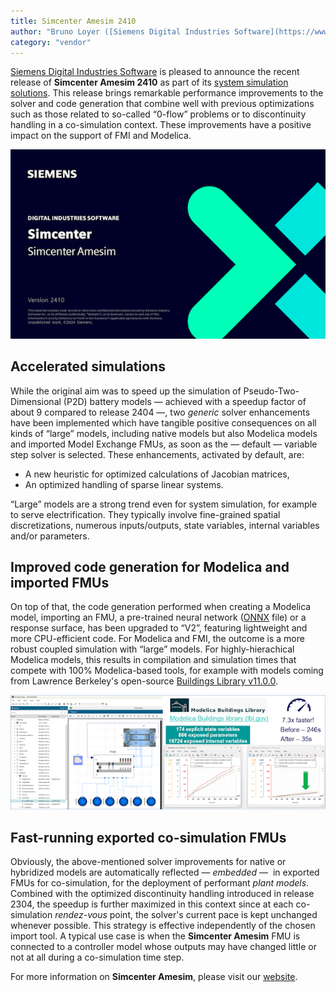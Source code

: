 ```yaml
---
title: Simcenter Amesim 2410
author: "Bruno Loyer ([Siemens Digital Industries Software](https://www.sw.siemens.com/ ))"
category: "vendor"
---
```

[Siemens Digital Industries Software](https://www.sw.siemens.com/ ) is pleased to announce the recent release of **Simcenter&nbsp;Amesim&nbsp;2410** as part of its [system simulation solutions]( https://blogs.sw.siemens.com/simcenter/whats-new-in-simcenter-systems-simulation-2410/). This release brings remarkable performance improvements to the solver and code generation that combine well with previous optimizations such as those related to so-called &ldquo;0-flow&rdquo; problems or to discontinuity handling in a co-simulation context. These improvements have a positive impact on the support of FMI and Modelica.

![](amesim_banner_2410.png)

## Accelerated simulations
While the original aim was to speed up the simulation of Pseudo-Two-Dimensional (P2D) battery models 
&mdash;&nbsp;achieved with a speedup factor of about&nbsp;9 compared to release 2404&nbsp;&mdash;, two *generic* solver enhancements 
have been implemented which have tangible positive consequences on all kinds of &ldquo;large&rdquo; 
models, including native models but also Modelica models and imported Model Exchange FMUs, as soon as the &mdash;&nbsp;default&nbsp;&mdash; variable step solver is selected. These enhancements, activated by default, are:

* A new heuristic for optimized calculations of Jacobian matrices,
* An optimized handling of sparse linear systems.

&ldquo;Large&rdquo; models are a strong trend even for system simulation, for example to serve electrification. They typically involve fine-grained spatial discretizations, numerous inputs/outputs, state variables, internal variables and/or parameters. 

## Improved code generation for Modelica and imported FMUs
On top of that, the code generation performed when creating a Modelica 
model, importing an FMU, a pre-trained neural network ([ONNX](https://onnx.ai/ ) file) or a response surface, 
has been upgraded to &ldquo;V2&rdquo;, featuring lightweight and more CPU-efficient code. 
For Modelica and FMI, the 
outcome is a more robust coupled simulation with &ldquo;large&rdquo; models. For highly-hierachical Modelica
models, this results in compilation and simulation times that compete with 100% Modelica-based tools,
for example with models coming from Lawrence Berkeley's open-source [Buildings Library v11.0.0](https://simulationresearch.lbl.gov/modelica/ ). 

![](amesim_modelica_2410.png)

## Fast-running exported co-simulation FMUs
Obviously, the above-mentioned solver improvements for native or hybridized models are automatically reflected&nbsp;&mdash;&nbsp;*embedded*&nbsp;&mdash;&nbsp; in exported FMUs for co-simulation, for the deployment of performant *plant models*. Combined with the optimized discontinuity handling introduced in release 2304, the speedup is further maximized in this context since at each co-simulation *rendez-vous* point, the solver's current pace is kept unchanged whenever possible. 
This strategy is effective independently of the chosen import tool. A typical use case is when the **Simcenter&nbsp;Amesim** FMU is connected to a controller model whose outputs may have changed little or not at all during a co-simulation time step. 

For more information on **Simcenter&nbsp;Amesim**, please visit our [website](https://www.plm.automation.siemens.com/global/en/products/simcenter/simcenter-amesim.html ).
